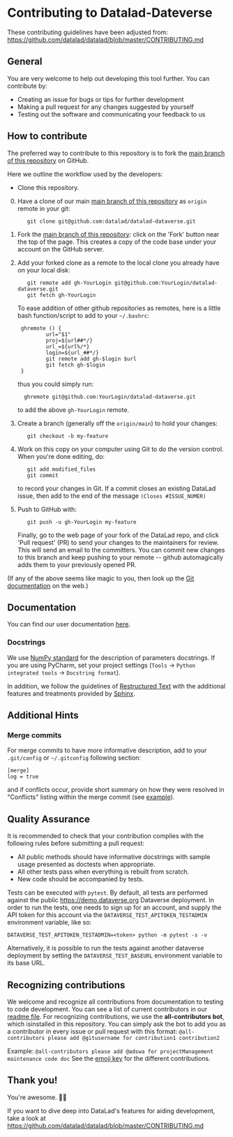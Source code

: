 # Contributing to Datalad-Dateverse

These contributing guidelines have been adjusted from:
https://github.com/datalad/datalad/blob/master/CONTRIBUTING.md

## General
You are very welcome to help out developing this tool further.
You can contribute by:

- Creating an issue for bugs or tips for further development
- Making a pull request for any changes suggested by yourself
- Testing out the software and communicating your feedback to us

## How to contribute

The preferred way to contribute to this repository is to fork the [main branch
of this repository](https://github.com/datalad/datalad-dataverse) on GitHub.

Here we outline the workflow used by the developers:

- Clone this repository.
0. Have a clone of our main [main branch of this
   repository](https://github.com/datalad/datalad-dataverse) as `origin` remote
   in your git:

          git clone git@github.com:datalad/datalad-dataverse.git

1. Fork the [main branch of this
   repository](https://github.com/datalad/datalad-dataverse): click on the
   'Fork' button near the top of the page.  This creates a copy of the code base
   under your account on the GitHub server.

2. Add your forked clone as a remote to the local clone you already have on your
   local disk:

          git remote add gh-YourLogin git@github.com:YourLogin/datalad-dataverse.git
          git fetch gh-YourLogin

    To ease addition of other github repositories as remotes, here is
    a little bash function/script to add to your `~/.bashrc`:

        ghremote () {
                url="$1"
                proj=${url##*/}
                url_=${url%/*}
                login=${url_##*/}
                git remote add gh-$login $url
                git fetch gh-$login
        }

    thus you could simply run:

         ghremote git@github.com:YourLogin/datalad-dataverse.git

    to add the above `gh-YourLogin` remote.

3. Create a branch (generally off the `origin/main`) to hold your changes:

          git checkout -b my-feature

4. Work on this copy on your computer using Git to do the version control. When
   you're done editing, do:

          git add modified_files
          git commit

   to record your changes in Git. If a commit closes an existing DataLad issue,
   then add to the end of the message `(Closes #ISSUE_NUMER)`

5. Push to GitHub with:

          git push -u gh-YourLogin my-feature

   Finally, go to the web page of your fork of the DataLad repo, and click
   'Pull request' (PR) to send your changes to the maintainers for review. This
   will send an email to the committers.  You can commit new changes to this branch
   and keep pushing to your remote -- github automagically adds them to your
   previously opened PR.

(If any of the above seems like magic to you, then look up the
[Git documentation](http://git-scm.com/documentation) on the web.)

Documentation
-------------

You can find our user documentation
[here](http://docs.datalad.org/projects/datalad-dataverse/en/latest/).

### Docstrings

We use [NumPy standard] for the description of parameters docstrings.  If you
are using PyCharm, set your project settings (`Tools` -> `Python integrated
tools` -> `Docstring format`).

[NumPy standard]: https://github.com/numpy/numpy/blob/master/doc/HOWTO_DOCUMENT.rst.txt#docstring-standard

In addition, we follow the guidelines of [Restructured Text] with the
additional features and treatments provided by [Sphinx].

[Restructured Text]: http://docutils.sourceforge.net/docs/user/rst/quickstart.html
[Sphinx]: http://www.sphinx-doc.org/en/stable/

Additional Hints
----------------

### Merge commits

For merge commits to have more informative description, add to your
`.git/config` or `~/.gitconfig` following section:

    [merge]
    log = true

and if conflicts occur, provide short summary on how they were resolved in
"Conflicts" listing within the merge commit (see
[example](https://github.com/datalad/datalad/commit/eb062a8009d160ae51929998771964738636dcc2)).

Quality Assurance
-----------------

It is recommended to check that your contribution complies with the following
rules before submitting a pull request:

- All public methods should have informative docstrings with sample usage
  presented as doctests when appropriate.
- All other tests pass when everything is rebuilt from scratch.
- New code should be accompanied by tests.

Tests can be executed with `pytest`. By default, all tests are performed against
the public https://demo.dataverse.org Dataverse deployment. In order to run the
tests, one needs to sign up for an account, and supply the API token for this
account via the `DATAVERSE_TEST_APITOKEN_TESTADMIN` environment variable, like so:

    DATAVERSE_TEST_APITOKEN_TESTADMIN=<token> python -m pytest -s -v

Alternatively, it is possible to run the tests against another dataverse deployment
by setting the `DATAVERSE_TEST_BASEURL` environment variable to its base URL.


Recognizing contributions
-------------------------

We welcome and recognize all contributions from documentation to testing to
code development.  You can see a list of current contributors in our [readme
file](https://github.com/datalad/datalad-dataverse/blob/main/README.md).  For
recognizing contributions, we use the **all-contributors bot**, which
isinstalled in this repository. You can simply ask the bot to add you as a
contributor in every issue or pull request with this format: `@all-contributors
please add @gitusername for contribution1 contribution2`

Example: `@all-contributors please add @adswa for projectManagement maintenance
code doc` See the [emoji key](https://allcontributors.org/docs/en/emoji-key)
for the different contributions.

Thank you!
----------

You're awesome. :wave::smiley:

If you want to dive deep into DataLad's features for aiding development, take a
look at https://github.com/datalad/datalad/blob/master/CONTRIBUTING.md
